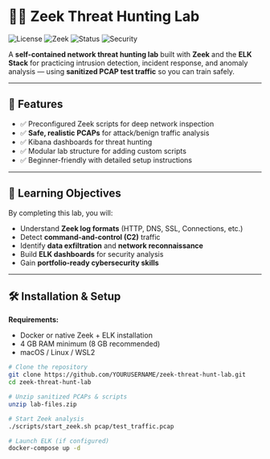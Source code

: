 # 🕵️‍♂️ Zeek Threat Hunting Lab

![License](https://img.shields.io/badge/license-MIT-green.svg)
![Zeek](https://img.shields.io/badge/Zeek-6.0.0-blue)
![Status](https://img.shields.io/badge/status-Active-success)
![Security](https://img.shields.io/badge/Safe_Test_Data-Yes-brightgreen)

A **self-contained network threat hunting lab** built with **Zeek** and the **ELK Stack** for practicing intrusion detection, incident response, and anomaly analysis — using **sanitized PCAP test traffic** so you can train safely.

---

## 📌 Features

- ✅ Preconfigured Zeek scripts for deep network inspection
- ✅ **Safe, realistic PCAPs** for attack/benign traffic analysis
- ✅ Kibana dashboards for threat hunting
- ✅ Modular lab structure for adding custom scripts
- ✅ Beginner-friendly with detailed setup instructions

---

## 🎯 Learning Objectives

By completing this lab, you will:

- Understand **Zeek log formats** (HTTP, DNS, SSL, Connections, etc.)
- Detect **command-and-control (C2)** traffic
- Identify **data exfiltration** and **network reconnaissance**
- Build **ELK dashboards** for security analysis
- Gain **portfolio-ready cybersecurity skills**

---

## 🛠️ Installation & Setup

**Requirements:**
- Docker or native Zeek + ELK installation
- 4 GB RAM minimum (8 GB recommended)
- macOS / Linux / WSL2

```bash
# Clone the repository
git clone https://github.com/YOURUSERNAME/zeek-threat-hunt-lab.git
cd zeek-threat-hunt-lab

# Unzip sanitized PCAPs & scripts
unzip lab-files.zip

# Start Zeek analysis
./scripts/start_zeek.sh pcap/test_traffic.pcap

# Launch ELK (if configured)
docker-compose up -d
